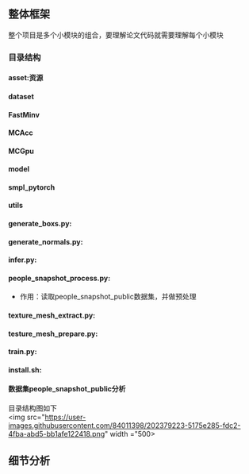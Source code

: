 ## 整体框架  
整个项目是多个小模块的组合，要理解论文代码就需要理解每个小模块  
### 目录结构
#### asset:资源  
#### dataset
#### FastMinv
#### MCAcc
#### MCGpu
#### model
#### smpl_pytorch
#### utils 
#### generate_boxs.py:  
#### generate_normals.py:  
#### infer.py:   
#### people_snapshot_process.py:
- 作用：读取people_snapshot_public数据集，并做预处理

#### texture_mesh_extract.py:   
#### testure_mesh_prepare.py:  
#### train.py:   
#### install.sh:
#### 数据集people_snapshot_public分析   
目录结构图如下  
<img src="https://user-images.githubusercontent.com/84011398/202379223-5175e285-fdc2-4fba-abd5-bb1afe122418.png" width ="500></img>

   
   
   

   
   


## 细节分析
